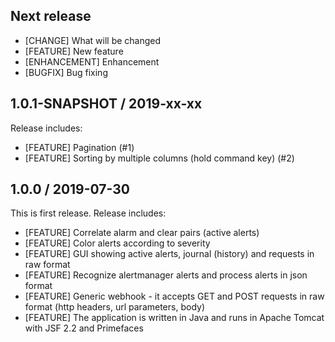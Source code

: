 ## Next release

* [CHANGE] What will be changed
* [FEATURE] New feature
* [ENHANCEMENT] Enhancement
* [BUGFIX] Bug fixing

## 1.0.1-SNAPSHOT / 2019-xx-xx

Release includes:

* [FEATURE] Pagination (#1)
* [FEATURE] Sorting by multiple columns (hold command key) (#2)

## 1.0.0 / 2019-07-30

This is first release. Release includes:

* [FEATURE] Correlate alarm and clear pairs (active alerts)
* [FEATURE] Color alerts according to severity
* [FEATURE] GUI showing active alerts, journal (history) and requests in raw format
* [FEATURE] Recognize alertmanager alerts and process alerts in json format
* [FEATURE] Generic webhook - it accepts GET and POST requests in raw format (http headers, url parameters, body)
* [FEATURE] The application is written in Java and runs in Apache Tomcat with JSF 2.2 and Primefaces
